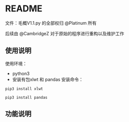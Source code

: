 # README

文件：毛概V1.1.py 的全部权归 @Platinum 所有

后续由 @CambridgeZ 对于原始的程序进行重构以及维护工作

## 使用说明

使用环境：
+ python3
+ 安装有包xlwt 和 pandas
安装命令：
```shell
pip3 install xlwt
```

```shell
pip3 install pandas
```

## 功能说明
